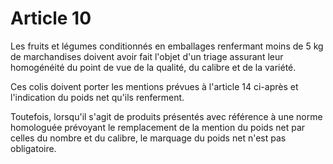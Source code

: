 # Article 10

Les fruits et légumes conditionnés en emballages renfermant moins de 5 kg de marchandises doivent avoir fait l'objet d'un triage assurant leur homogénéité du point de vue de la qualité, du calibre et de la variété.

Ces colis doivent porter les mentions prévues à l'article 14 ci-après et l'indication du poids net qu'ils renferment.

Toutefois, lorsqu'il s'agit de produits présentés avec référence à une norme homologuée prévoyant le remplacement de la mention du poids net par celles du nombre et du calibre, le marquage du poids net n'est pas obligatoire.
